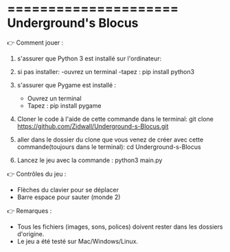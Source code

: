 =====================
Underground's Blocus
=====================

👉 Comment jouer :

1. s'assurer que Python 3 est installé sur l'ordinateur:
2. si pas installer:
   -ouvrez un terminal
   -tapez : pip install python3
3. s'assurer que Pygame est installé :
   - Ouvrez un terminal
   - Tapez : pip install pygame
4. Cloner le code à l'aide de cette commande dans le terminal:
git clone https://github.com/Zidwall/Underground-s-Blocus.git

5. aller dans le dossier du clone que vous venez de créer avec cette commande(toujours dans le terminal):
cd Underground-s-Blocus
6. Lancez le jeu avec la commande :
   python3 main.py

👉 Contrôles du jeu :
- Flèches du clavier pour se déplacer
- Barre espace pour sauter (monde 2)

👉 Remarques :
- Tous les fichiers (images, sons, polices) doivent rester dans les dossiers d'origine.
- Le jeu a été testé sur Mac/Windows/Linux.	

